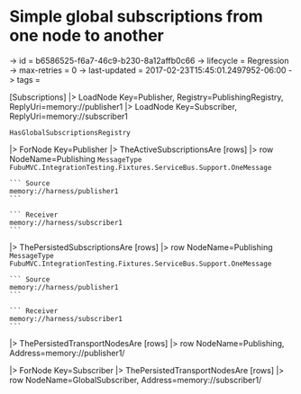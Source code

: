 # Simple global subscriptions from one node to another

-> id = b6586525-f6a7-46c9-b230-8a12affb0c66
-> lifecycle = Regression
-> max-retries = 0
-> last-updated = 2017-02-23T15:45:01.2497952-06:00
-> tags = 

[Subscriptions]
|> LoadNode Key=Publisher, Registry=PublishingRegistry, ReplyUri=memory://publisher1
|> LoadNode Key=Subscriber, ReplyUri=memory://subscriber1
``` Registry
HasGlobalSubscriptionsRegistry
```

|> ForNode Key=Publisher
|> TheActiveSubscriptionsAre
    [rows]
    |> row NodeName=Publishing
    ``` MessageType
    FubuMVC.IntegrationTesting.Fixtures.ServiceBus.Support.OneMessage
    ```

    ``` Source
    memory://harness/publisher1
    ```

    ``` Receiver
    memory://harness/subscriber1
    ```


|> ThePersistedSubscriptionsAre
    [rows]
    |> row NodeName=Publishing
    ``` MessageType
    FubuMVC.IntegrationTesting.Fixtures.ServiceBus.Support.OneMessage
    ```

    ``` Source
    memory://harness/publisher1
    ```

    ``` Receiver
    memory://harness/subscriber1
    ```


|> ThePersistedTransportNodesAre
    [rows]
    |> row NodeName=Publishing, Address=memory://publisher1/

|> ForNode Key=Subscriber
|> ThePersistedTransportNodesAre
    [rows]
    |> row NodeName=GlobalSubscriber, Address=memory://subscriber1/

~~~
